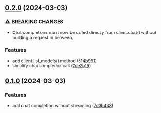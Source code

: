 ## [0.2.0](https://github.com/ivangabriele/mistralai-client-rs/compare/v0.1.0...v) (2024-03-03)


### ⚠ BREAKING CHANGES

* Chat completions must now be called directly from client.chat() without building a request in between.

### Features

* add client.list_models() method ([814b991](https://github.com/ivangabriele/mistralai-client-rs/commit/814b9918b3aca78bfd606b5b9bb470b70ea2a5c6))
* simplify chat completion call ([7de2b19](https://github.com/ivangabriele/mistralai-client-rs/commit/7de2b19b981f1d65fe5c566fcaf521e4f2a9ced1))

## [0.1.0](https://github.com/ivangabriele/mistralai-client-rs/compare/7d3b438d16e9936591b6454525968c5c2cdfd6ad...v0.1.0) (2024-03-03)

### Features

- add chat completion without streaming ([7d3b438](https://github.com/ivangabriele/mistralai-client-rs/commit/7d3b438d16e9936591b6454525968c5c2cdfd6ad))

